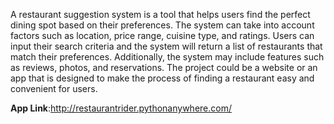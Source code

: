 <p>A restaurant suggestion system is a tool that helps users find the perfect dining spot based on their preferences. The system can take into account factors such as location, price range, cuisine type, and ratings. Users can input their search criteria and the system will return a list of restaurants that match their preferences. Additionally, the system may include features such as reviews, photos, and reservations. The project could be a website or an app that is designed to make the process of finding a restaurant easy and convenient for users.</p>
<p><b>App Link</b>:<a href="http://restaurantrider.pythonanywhere.com/" target="_blank">http://restaurantrider.pythonanywhere.com/</a>
